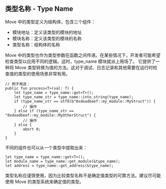 ## 类型名称 - Type Name

Move 中的类型定义为结构体，包含三个组件：

- 模块地址：定义该类型的模块的地址
- 模块名称：定义该类型的模块的名称
- 类型名称：结构体的名称

Move 中的类型也作为类型参数在函数之间传递。在某些情况下，开发者可能希望检查类型以应用不同的逻辑。这时，type_name 模块就派上用场了。
它提供了一种将 Move 类型转换为值的方法。这对于调试、日志记录和其他需要在运行时检查值的类型的使用场景非常有用。

```move
// 例子用途：
public fun process<T>(val: T) {
    let type_name = type_name::get<T>();
    let type_name_str = type_name::into_string(type_name);
    if (type_name_str == utf8(b"0xdeadbeef::my_module::MyStruct")) {
        // 操作
    } else if (type_name_str == "0xdeadbeef::my_module::MyOtherStruct") {
        // 操作
    } else {
        abort 0;
    }
}
```
不同的组件也可以从一个类型中提取出来：
```move
let type_name = type_name::get<T>();
let module_name = type_name::get_module(&type_name);
let address = type_name::get_address(&type_name);
```
类型名称应谨慎使用，因为比较类型名称不是确定值类型的可靠方法。建议尽可能使用 Move 的类型系统来确定值的类型。